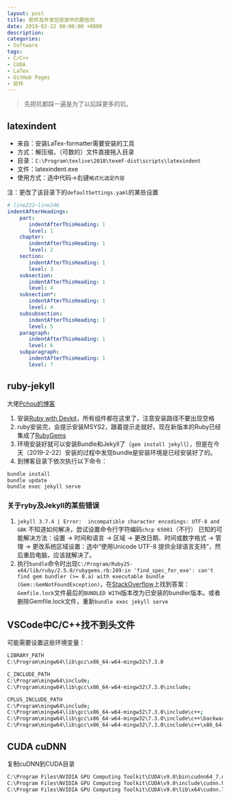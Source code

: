 ```yaml
---
layout: post
title: 软件及开发包安装中的那些坑
date: 2019-02-22 00:00:00 +0800
description: 
categories:
- Software
tags: 
- C/C++
- CUDA
- LaTex
- GitHub Pages
- 软件
---
```


<blockquote class="blockquote-center">
   先把坑都踩一遍是为了以后踩更多的坑。
</blockquote>

## latexindent

+ 来自：安装LaTex-formatter需要安装的工具
+ 方式：解压缩，（可数的）文件直接拖入目录
+ 目录：`C:\Program\texlive\2018\texmf-dist\scripts\latexindent`
+ 文件：latexindent.exe
+ 使用方式：选中代码->右键`格式化选定内容`

注：更改了该目录下的`defaultSettings.yaml`的某些设置

``` yaml
# line222~line246
indentAfterHeadings:
    part:
       indentAfterThisHeading: 1
       level: 1
    chapter: 
       indentAfterThisHeading: 1
       level: 2
    section:
       indentAfterThisHeading: 1
       level: 3
    subsection:
       indentAfterThisHeading: 1
       level: 4
    subsection*:
       indentAfterThisHeading: 1
       level: 4
    subsubsection:
       indentAfterThisHeading: 1
       level: 5
    paragraph:
       indentAfterThisHeading: 1
       level: 6
    subparagraph:
       indentAfterThisHeading: 1
       level: 7
```

## ruby-jekyll

大佬[Pchou的博客](http://www.pchou.info/ssgithubPage/2014-07-04-build-github-blog-page-08.html)

1. 安装[Ruby with Devkit](https://rubyinstaller.org/downloads/)，所有组件都在这里了，注意安装路径不要出现空格
2. ruby安装完，会提示安装MSYS2，跟着提示走就好。现在新版本的Ruby已经集成了[RubyGems]([RubyGems](https://rubygems.org/pages/download))
3. 环境安装好就可以安装Bundle和Jekyll了（`gem install jekyll`），但是在今天（2019-2-22）安装的过程中发现bundle是安装环境是已经安装好了的。
4. 到博客目录下依次执行以下命令：
``` bash
bundle install
bundle update
bundle exec jekyll serve
```

### 关于ryby及Jekyll的某些错误

1. `jekyll 3.7.4 | Error:  incompatible character encodings: UTF-8 and GBK`
不知道如何解决，尝试设置命令行字符编码`chcp 65001`（不行）
已知的可能解决方法：设置 -> 时间和语言 -> 区域 -> 更改日期、时间或数字格式 -> 管理 -> 更改系统区域设置：选中“使用Unicode UTF-8 提供全球语言支持”，然后重启电脑，应该就解决了。
2. 执行`bundle`命令时出现`C:/Program/Ruby25-x64/lib/ruby/2.5.0/rubygems.rb:289:in 'find_spec_for_exe': can't find gem bundler (>= 0.a) with executable bundle (Gem::GemNotFoundException)`，在[StackOverflow](https://stackoverflow.com/questions/47026174/find-spec-for-exe-cant-find-gem-bundler-0-a-gemgemnotfoundexception)上找到答案：`Gemfile.lock`文件最后的`BUNDLED WITH`版本改为已安装的bundler版本。或者删除Gemfile.lock文件，重新`bundle exec jekyll serve`

## VSCode中C/C++找不到头文件

可能需要设置这些环境变量：

```bash
LIBRARY_PATH
C:\Program\mingw64\lib\gcc\x86_64-w64-mingw32\7.3.0

C_INCLUDE_PATH
C:\Program\mingw64\include;
C:\Program\mingw64\lib\gcc\x86_64-w64-mingw32\7.3.0\include;

CPLUS_INCLUDE_PATH
C:\Program\mingw64\include;
C:\Program\mingw64\lib\gcc\x86_64-w64-mingw32\7.3.0\include\c++;
C:\Program\mingw64\lib\gcc\x86_64-w64-mingw32\7.3.0\include\c++\backward;
C:\Program\mingw64\lib\gcc\x86_64-w64-mingw32\7.3.0\include\c++\x86_64-w64-mingw32;
```

## CUDA cuDNN

复制cuDNN到CUDA目录

``` cmd
C:\Program Files\NVIDIA GPU Computing Toolkit\CUDA\v9.0\bin\cudnn64_7.dll
C:\Program Files\NVIDIA GPU Computing Toolkit\CUDA\v9.0\include\cudnn.h
C:\Program Files\NVIDIA GPU Computing Toolkit\CUDA\v9.0\lib\x64\cudnn.lib
```

